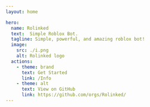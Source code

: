 ```yaml
---
layout: home

hero:
  name: Rolinked
  text:  Simple Roblox Bot.
  tagline: Simple, powerful, and amazing roblox bot!
  image:
    src: ./i.png
    alt: Rolinked logo
  actions:
    - theme: brand
      text: Get Started
      link: /Info
    - theme: alt
      text: View on GitHub
      link: https://github.com/orgs/Rolinked/
---
```

<style> :root { --vp-home-hero-name-color: transparent; --vp-home-hero-name-background: -webkit-linear-gradient(120deg, #FAEBEFFF 30%, #333D79FF); --vp-home-hero-image-background-image: linear-gradient(-45deg, #FAEBEFFF 50%, #333D79FF 50%); --vp-home-hero-image-filter: blur(44px); } @media (min-width: 640px) { :root { --vp-home-hero-image-filter: blur(56px); } } @media (min-width: 960px) { :root { --vp-home-hero-image-filter: blur(68px); } } </style>
